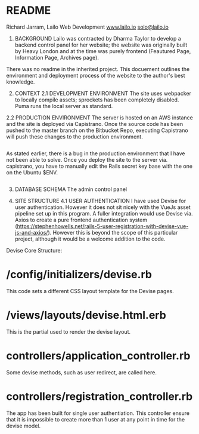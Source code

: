 # README

Richard Jarram, Lailo Web Development
www.lailo.io
solo@lailo.io

1. BACKGROUND
Lailo was contracted by Dharma Taylor to develop a backend control panel for her website; the website was originally built by Heavy London and at the time was purely frontend (Feautured Page, Information Page, Archives page).

There was no readme in the inherited project. This docuement outlines the environment and deployment process of the website to the author's best knowledge.

2. CONTEXT
2.1 DEVELOPMENT ENVIRONMENT
The site uses webpacker to locally compile assets; sprockets has been completely disabled. Puma runs the local server as standard.

2.2 PRODUCTION ENVIRONMENT
The server is hosted on an AWS instance and the site is deployed via Capistrano. Once the source code has been pushed to the master branch on the Bitbucket Repo, executing Capistrano will push these changes to the production environment.
```
```

As stated earlier, there is a bug in the production environment that I have not been able to solve. Once you deploy the site to the server via. capistrano, you have to manually edit the Rails secret key base with the one on the Ubuntu $ENV.
```
```

3. DATABASE SCHEMA
The admin control panel


4. SITE STRUCTURE
4.1 USER AUTHENTICATION
I have used Devise for user authentication. However it does not sit nicely with the VueJs asset pipeline set up in this program. A fuller integration would use Devise via. Axios to create a pure frontend authentication system (https://stephenhowells.net/rails-5-user-registration-with-devise-vue-js-and-axios/). However this is beyond the scope of this particular project, although it would be a welcome addition to the code.

Devise Core Structure:
# /config/initializers/devise.rb
This code sets a different CSS layout template for the Devise pages.
# /views/layouts/devise.html.erb
This is the partial used to render the devise layout.
# controllers/application_controller.rb
Some devise methods, such as user redirect, are called here.
# controllers/registration_controller.rb
The app has been built for single user authentiation. This controller ensure that it is impossible to create more than 1 user at any point in time for the devise model.
